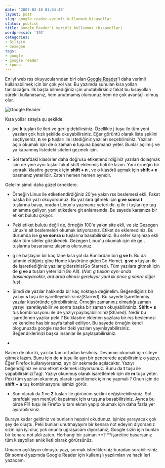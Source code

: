 ```yaml
---
date: '2007-03-10 01:04:48'
layout: post
slug: google-reader-verimli-kullanmak-kisayollar
status: publish
title: Google Reader'i verimli kullanmak (kısayollar)
wordpressid: '192'
categories:
- Bilişim
- Gezegen
tags:
- google
- google reader
- ipucu
---
```


En iyi web rss okuyucularından biri olan [Google Reader](http://www.google.com/reader/view/)'i daha verimli kullanabilmek için bir çok yol var. Bu yazımda sunulan kısa yolları tanıtacağım. İlk başta bilmediğiniz için unutabilirsiniz fakat bu kısayolları sürekli kullanırsanız, hem unutmamış olursunuz hem de çok avantajlı olmuş olur. 

![Google Reader](http://blog.arsln.org/image/googlereader1.jpg)


Kısa yollar sırayla şu şekilde:




	
  * **j**ve **k** tuşları ile ileri ve geri gidebilirsiniz. Özellikle **j** tuşu ile tüm yeni yazıları çok hızlı şekilde okuyabilirsiniz. Eğer görüntü olarak liste şeklini seçtiyseniz, **n** ve **p** tuşları ile istediğiniz yazıları seçebilirsiniz. Yazıları açıp okumak için de o zaman **o** tuşuna basmanız yeter. Bunlar açılmış ve ya kapanmış listedeki siteleri gezmek için.



	
  * Sol tarafdaki klasörler  daha doğrusu etiketlendirdiğiniz yazıları dolaşmak için de yine aynı tuşlar fakat shift eklenmiş hali ile lazım. Yani örneğin bir sonraki klasöre geçmek için **shift + n** , ve o klasörü açmak için **shift + o** basmanız yeterlidir. Zaten hemen hemen aynıdır.



Gelelim şimdi daha güzel örneklere.



	
  * Örneğin Linux ile etiketlendirdiğiniz 20'ye yakın rss beslemesi ekli. Fakat başka bir yazı okuyorsunuz. Bu yazılara gitmek için **g ve sonra t** tuşlarına basıp, oradan Linux'u yazmanız yeterlidir. g ile t tuşları go tag anlamına geliyor, yani etiketlere git anlamaında. Bu sayede karşınıza bir etiket bulutu çıkıyor.



	
  * Peki etiket bulutu değil de, örneğin 100'e yakın site ekli, ve siz Gezegen Linux'e ait beslemeleri okumak istiyorsanız. Etiket de eklemediniz. Bu durumda ise **g ve sonra u** tuşlarına basabilirsiniz. Bu sefer karşınıza ekli olan tüm siteler gözükecek. Gezegen Linux'u okumak için de ge.. tuşlarına basarsanız ulaşmış olursunuz.



	
  * g ile başlayan bir kaç tane kısa yol da.Bunlardan biri **g ve h**. Bu da tahmin ettiğiniz gibe Home klasörüne gider(Go Home). **g ve s** tuşları ile de işaretlediğiniz yazılar gidersiniz(Go Starred). Tüm yazılara gitmek için de **g ve a** tuşları yeterlidir(Go All). (_Not: g tuşları aynı anda basılmayacaktır, ard arda olması gerekiyor yani ilk önce g sonra diğer tuş_)



	
  * Şimdi de yazılar hakkında bir kaç noktaya değinelim. Beğendiğiniz bir yazıyı **s** tuşu ile işaretleyebilirsiniz(Starred). Bu sayede İşaretlenmiş yazılar klasöründe görebilirsiniz. Örneğin zamanınız olmadığı zaman yazıyı işaretleyebilir ve sonra başka bir zaman okuyabilirsiniz. **Shift + s** tuş kombinasyonu ile de yazıyı paylaşabilirsiniz(Shared). Nedir bu işaretlenen yazılar peki ? Bu klasöre eklenen yazılara bir rss beslemesi ve kendine has bir sayfa tahsil ediliyor. Bu sayede örneğin kendi blogunuzda google reader'deki yazıları yayınlayabilirsiniz. Beğendiklerinizi başka insanlar ile paylaşabilirsiniz. 



	
  * 
Bazen de olur ki, yazılar tam ortadan kesilmiş. Devamını okumak için siteye gitmek lazım. Bunu için de **v** tuşu ile ayrı bir pencerede açabilirsiniz o yazıyı. Eğer Firefox kullanıyorsanız, ayrı bir sekmede açılacaktır. Yazıyı beğendiğiniz ve ona etiket eklemek istiyorsunuz. Bunu da  **t** tuşu ile yapabilirsiniz(Tag). Yazıyı okunmuş olarak işaretlemek için de **m** tuşu yeter. Peki tüm yazıları okunmuş olarak işaretlemek için ne yapmalı ? Onun için de **shift + a** tuş kombinasyonu işimizi görür.



	
  * Son olarak da **1** ve **2** tuşları ile görünüm şeklini değiştirebilirsiniz. Sol tarafdaki yan menüyü kapatmak için **u** tuşuna basabilirsiniz. Ayrıca bu birde  **F11** tuşu ile Firefox'u tam ekran yapıp okumak için daha fazla yer ayırabilirsiniz.





Buraya kadar geldiniz ve bunların hepsini okudunuz, işinize yarayacak çok şey de oluştu. Peki bunları unutmayayım bir kenara not edeyim diyorsanız sizin için iyi olur, yok onunla uğraşacam diyorsanız, Google sizin için bunları bir kenara not aldı zaten. Herhangi bir zaman **? **işaretine basarsanız tüm kısayolları anlık ileti olarak görürsünüz. 

Umarım açıklayıcı olmuştu yazı, sormak istedikleriniz buradan sorabilirsiniz. Bir sonraki yazımda Google Reader için kullanışlı yazılımları ve hack'leri yazacam.






